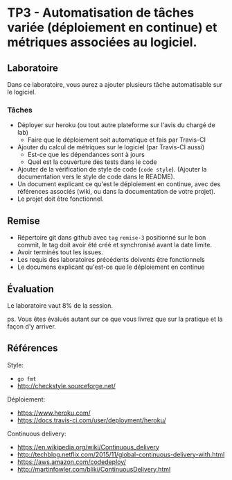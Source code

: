 # TP3 - Automatisation de tâches variée (déploiement en continue) et métriques associées au logiciel.


## Laboratoire

Dans ce laboratoire, vous aurez a ajouter plusieurs tâche automatisable sur le logiciel.

### Tâches

- Déployer sur heroku (ou tout autre plateforme sur l'avis du chargé de lab)
  - Faire que le déploiement soit automatique et fais par Travis-CI
- Ajouter du calcul de métriques sur le logiciel (par Travis-CI aussi)
  - Est-ce que les dépendances sont à jours
  - Quel est la couverture des tests dans le code
- Ajouter de la vérification de style de code (`code style`). (Ajouter la documentation vers le style de code dans le README).
- Un document explicant ce qu'est le déploiement en continue, avec des références associés (wiki, ou dans la documentation de votre projet).
- Le projet doit être fonctionnel.

## Remise

- Répertoire git dans github avec `tag` `remise-3` positionné sur le bon commit,
    le tag doit avoir été créé et synchronisé avant la date limite.
- Avoir terminés tout les issues.
- Les requis des laboratoires précédents doivents être fonctionnels
- Le documens explicant qu'est-ce que le déploiement en continue

## Évaluation

Le laboratoire vaut 8% de la session.

ps. Vous êtes évalués autant sur ce que vous livrez que sur la pratique et la façon
d'y arriver.

## Références

Style:
- `go fmt`
- http://checkstyle.sourceforge.net/

Déploiement:
- https://www.heroku.com/
- https://docs.travis-ci.com/user/deployment/heroku/

Continuous delivery:
- https://en.wikipedia.org/wiki/Continuous_delivery
- http://techblog.netflix.com/2015/11/global-continuous-delivery-with.html
- https://aws.amazon.com/codedeploy/
- http://martinfowler.com/bliki/ContinuousDelivery.html
